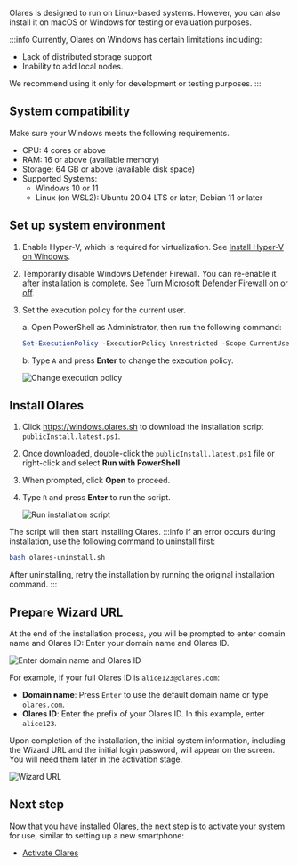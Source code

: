 
Olares is designed to run on Linux-based systems. However, you can also install it on macOS or Windows for testing or evaluation purposes.

:::info
Currently, Olares on Windows has certain limitations including:
- Lack of distributed storage support
- Inability to add local nodes.

We recommend using it only for development or testing purposes.
:::
## System compatibility
Make sure your Windows meets the following requirements.
- CPU: 4 cores or above
- RAM: 16 or above (available memory)
- Storage: 64 GB or above (available disk space)
- Supported Systems:
    - Windows 10 or 11
    - Linux (on WSL2): Ubuntu 20.04 LTS or later; Debian 11 or later
## Set up system environment
1. Enable Hyper-V, which is required for virtualization. See [Install Hyper-V on Windows](https://learn.microsoft.com/en-us/virtualization/hyper-v-on-windows/quick-start/enable-hyper-v).

2. Temporarily disable Windows Defender Firewall. You can re-enable it after installation is complete. See [Turn Microsoft Defender Firewall on or off](https://support.microsoft.com/en-us/windows/turn-microsoft-defender-firewall-on-or-off-ec0844f7-aebd-0583-67fe-601ecf5d774f).

3. Set the execution policy for the current user.

   a. Open PowerShell as Administrator, then run the following command:
    ```powershell
    Set-ExecutionPolicy -ExecutionPolicy Unrestricted -Scope CurrentUser
    ```
   b. Type `A` and press **Enter** to change the execution policy.

   ![Change execution policy](/images/manual/get-started/change-execution-policy.png)
## Install Olares
1. Click https://windows.olares.sh to download the installation script `publicInstall.latest.ps1`.
2. Once downloaded, double-click the `publicInstall.latest.ps1` file or right-click and select **Run with PowerShell**.
3. When prompted, click **Open** to proceed.
4. Type `R` and press **Enter** to run the script.

   ![Run installation script](/images/manual/get-started/run-installation-script.png)

The script will then start installing Olares.
:::info
If an error occurs during installation, use the following command to uninstall first:
```bash
bash olares-uninstall.sh
```
After uninstalling, retry the installation by running the original installation command.
:::
## Prepare Wizard URL
At the end of the installation process, you will be prompted to enter domain name and Olares ID:
Enter your domain name and Olares ID.

![Enter domain name and Olares ID](/images/manual/get-started/enter-olares-id.png)

For example, if your full Olares ID is `alice123@olares.com`:
- **Domain name**: Press `Enter` to use the default domain name or type `olares.com`.
- **Olares ID**: Enter the prefix of your Olares ID. In this example, enter `alice123`.

Upon completion of the installation, the initial system information, including the Wizard URL and the initial login password, will appear on the screen. You will need them later in the activation stage.

![Wizard URL](/images/manual/get-started/wizard-url-and-login-password.png)

## Next step
Now that you have installed Olares, the next step is to activate your system for use, similar to setting up a new smartphone:
- [Activate Olares](./activate-olares)